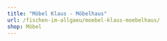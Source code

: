 ```yaml
---
title: "Möbel Klaus - Möbelhaus"
url: /fischen-im-allgaeu/moebel-klaus-moebelhaus/
shop: Möbel
---
```

